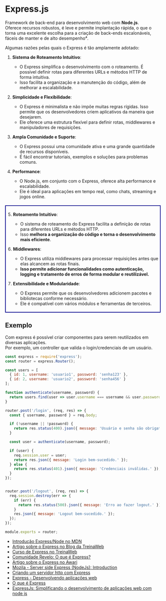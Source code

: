# Express.js

Framework de back-end para desenvolvimento web com **Node.js**.  
Oferece recursos robustos, é leve e permite implantação rápida, o que o torna uma excelente escolha para a criação de back-ends escalonáveis, fáceis de manter e de alto desempenho⁴.

Algumas razões pelas quais o Express é tão amplamente adotado:

1. **Sistema de Roteamento Intuitivo**:
   - O Express simplifica o desenvolvimento com o roteamento. É possível definir rotas para diferentes URLs e métodos HTTP de forma intuitiva.
   - Isso facilita a organização e a manutenção do código, além de melhorar a escalabilidade.

2. **Simplicidade e Flexibilidade**:
   - O Express é minimalista e não impõe muitas regras rígidas. Isso permite que os desenvolvedores criem aplicativos da maneira que desejarem.
   - Ele oferece uma estrutura flexível para definir rotas, middlewares e manipuladores de requisições.

3. **Ampla Comunidade e Suporte**:
   - O Express possui uma comunidade ativa e uma grande quantidade de recursos disponíveis.
   - É fácil encontrar tutoriais, exemplos e soluções para problemas comuns.

4. **Performance**:
   - O Node.js, em conjunto com o Express, oferece alta performance e escalabilidade.
   - Ele é ideal para aplicações em tempo real, como chats, streaming e jogos online.

<div style="width: 100%; border: solid 2px darkblue; margin: 20px 0; padding: 5px 0">

5. **Roteamento Intuitivo**:
   - O sistema de roteamento do Express facilita a definição de rotas para diferentes URLs e métodos HTTP.
   - Isso **melhora a organização do código e torna o desenvolvimento mais eficiente**.

6. **Middlewares**:
   - O Express utiliza middlewares para processar requisições antes que elas alcancem as rotas finais.
   - **Isso permite adicionar funcionalidades como autenticação, logging e tratamento de erros de forma modular e reutilizável.**

7. **Extensibilidade e Modularidade**:
   - O Express permite que os desenvolvedores adicionem pacotes e bibliotecas conforme necessário.
   - Ele é compatível com vários módulos e ferramentas de terceiros.

</div>


## Exemplo

Com express é possível criar componentes para serem reutilizados em diversas aplicações.  
Por exemplo, um controller que valida o login/credenciais de um usuário.

``` js
const express = require('express');
const router = express.Router();

const users = [
  { id: 1, username: 'usuario1', password: 'senha123' },
  { id: 2, username: 'usuario2', password: 'senha456' }
];

function authenticate(username, password) {
  return users.find(user => user.username === username && user.password === password);
}

router.post('/login', (req, res) => {
  const { username, password } = req.body;

  if (!username || !password) {
    return res.status(400).json({ message: 'Usuário e senha são obrigatórios.' });
  }

  const user = authenticate(username, password);

  if (user) {
    req.session.user = user;
    return res.json({ message: 'Login bem-sucedido.' });
  } else {
    return res.status(401).json({ message: 'Credenciais inválidas.' });
  }
});


router.post('/logout', (req, res) => {
  req.session.destroy(err => {
    if (err) {
      return res.status(500).json({ message: 'Erro ao fazer logout.' });
    }
    res.json({ message: 'Logout bem-sucedido.' });
  });
});

module.exports = router;
```


- [Introdução Express/Node no MDN](https://developer.mozilla.org/pt-BR/docs/Learn/Server-side/Express_Nodejs/Introduction)
- [Artigo sobre o Express no Blog da TreinaWeb](https://www.treinaweb.com.br/blog/criando-um-servidor-http-com-express/)
- [Curso de Express no TreinaWeb](https://www.treinaweb.com.br/curso/express-desenvolvendo-aplicacoes-web)
- [Comunidade Revelo: O que é Express?](https://community.revelo.com.br/o-que-e-express/)
- [Artigo sobre o Express no Awari](https://awari.com.br/express-js-simplificando-o-desenvolvimento-de-aplicacoes-web-com-node-js/)
- [Mozila - Server side Express (NodeJs): Introduction](https://developer.mozilla.org/pt-BR/docs/Learn/Server-side/Express_Nodejs/Introduction)
- [Criando um servidor http com Express](https://www.treinaweb.com.br/blog/criando-um-servidor-http-com-express/)
- [Express - Desenvolvendo aplicações web](https://www.treinaweb.com.br/curso/express-desenvolvendo-aplicacoes-web)
- [O que é Express](https://community.revelo.com.br/o-que-e-express/)
- [ExpressJs: Simplificando o desenvolvimento de aplicações web com node js](https://awari.com.br/express-js-simplificando-o-desenvolvimento-de-aplicacoes-web-com-node-js/)
